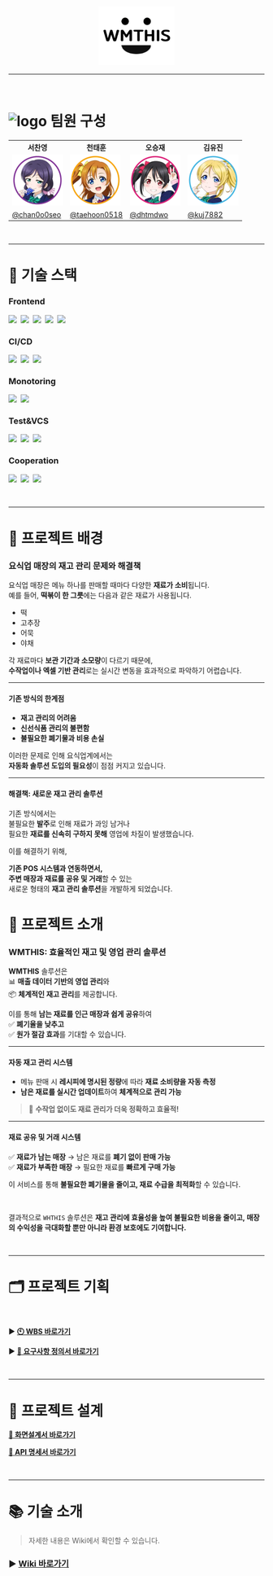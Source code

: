 <div align="center">
  <img src="./src/assets/image/icon.png" alt="logo" width="150">
</div>

---

<br>
<!--
-- <div align="center">
--
### 🏃🏻‍♀️ [WHTHIS 데모 사이트 바로가기](https://www.wmthis.kro.kr) 💨 
--
</div>
--
<br>
--
---
-->

# <img src="https://i.namu.wiki/i/pUSVyUCiN_NvwLXMZIvgzvr9XCAGZSzDzPm1_ypZRXSKaMEQ2_L9lYT-m2d-d8LF7cOUVPc1PLK5U37qLyNgUeWJ8OL70GyWxx4bQfGDZTrQbasowkpjGTbHdCi5gY3V3KO47CvdI9oK1q4QPZDh5Q.svg" alt="logo" width="30"> 팀원 구성

<div align="center">
  <table>
    <tr>
      <th>서찬영</th>
      <th>천태훈</th>
      <th>오승재</th>
      <th>김유진</th>
    </tr>
    <tr>
      <td><img src="./src/assets/image/no.webp" width="100" height="100"/></td>
      <td><img src="./src/assets/image/honoka.webp" width="100" height="100"/></td>
      <td><img src="./src/assets/image/ni.webp" width="100" height="100"/></td>
      <td><img src="./src/assets/image/eri.webp" width="100" height="100"/></td>
    </tr>
    <tr>
      <td><a href="https://github.com/chan0o0seo">@chan0o0seo</a></td>
      <td><a href="https://github.com/taehoon0518">@taehoon0518</a></td>
      <td><a href="https://github.com/dhtmdwo">@dhtmdwo</a></td>
      <td><a href="https://github.com/kuj7882">@kuj7882</a></td>
    </tr>
  </table>
</div>

<br>

---

# 🔧 기술 스택

### Frontend

<img src="https://img.shields.io/badge/Vue.js-%2335495e?style=&logo=vuedotjs&logoColor=%234FC08D">&nbsp;
<img src="https://img.shields.io/badge/Vuetify-purple">&nbsp;
<img src="https://img.shields.io/badge/Nginx-%23009639?style=flat&logo=nginx&logoColor=white">&nbsp;
<img src="https://img.shields.io/badge/Pinia-%23FFF000?style=flat&logo=pinia&logoColor=white">&nbsp;
<img src="https://img.shields.io/badge/axios-%236361db?style=flat&logo=axios&logoColor=white">&nbsp;

### CI/CD

<img src="https://img.shields.io/badge/Kubernetes-%231572B6?style=flat&logo=kubernetes&logoColor=white">&nbsp;
<img src="https://img.shields.io/badge/Docker-002260?style=flat&logo=docker&logoColor=white">&nbsp;
<img src="https://img.shields.io/badge/Jenkins-CF4045?style=flat&logo=jenkins&logoColor=white">&nbsp;

### Monotoring

<img src="https://img.shields.io/badge/Grafana-F46800?style=flat&logo=Grafana&logoColor=white">&nbsp;
<img src="https://img.shields.io/badge/Prometheus-E6522C?style=flat&logo=Prometheus&logoColor=white">&nbsp;

### Test&VCS

<img src="https://img.shields.io/badge/JMeter-D22128?style=flat&logo=apachejmeter&logoColor=white">&nbsp;
<img src="https://img.shields.io/badge/Locust-%23009639?style=flat&logo=locust&logoColor=white">&nbsp;
<img src="https://img.shields.io/badge/Git-F05032?style=flat&logo=git&logoColor=white">&nbsp;

### Cooperation

<img src="https://img.shields.io/badge/GitHub-181717?style=flat&logo=github&logoColor=white">&nbsp;
<img src="https://img.shields.io/badge/Discord-5865F2?style=flat&logo=Discord&logoColor=white">&nbsp;
<img src="https://img.shields.io/badge/Figma-F24E1E?style=flat&logo=Figma&logoColor=white">&nbsp;

<br>

---

# 🌟 프로젝트 배경

<!--
<div align="center">
  <img src="./docs/img/프로젝트배경_1.png" alt="프로젝트 배경1" width="45%">
  <img src="./docs/img/프로젝트배경_2.jpg" alt="프로젝트 배경2" width="40%">
</div>

<br>
-->

### 요식업 매장의 재고 관리 문제와 해결책

요식업 매장은 메뉴 하나를 판매할 때마다 다양한 **재료가 소비**됩니다.  
예를 들어, **떡볶이 한 그릇**에는 다음과 같은 재료가 사용됩니다.

- 떡
- 고추장
- 어묵
- 야채

각 재료마다 **보관 기간과 소모량**이 다르기 때문에,  
**수작업이나 엑셀 기반 관리**로는 실시간 변동을 효과적으로 파악하기 어렵습니다.

---

#### 기존 방식의 한계점

- **재고 관리의 어려움**
- **신선식품 관리의 불편함**
- **불필요한 폐기물과 비용 손실**

이러한 문제로 인해 요식업계에서는  
**자동화 솔루션 도입의 필요성**이 점점 커지고 있습니다.

---

#### 해결책: 새로운 재고 관리 솔루션

기존 방식에서는  
불필요한 **발주**로 인해 재료가 과잉 남거나  
필요한 **재료를 신속히 구하지 못해** 영업에 차질이 발생했습니다.

이를 해결하기 위해,

**기존 POS 시스템과 연동하면서,** <br>
**주변 매장과 재료를 공유 및 거래**할 수 있는  
새로운 형태의 **재고 관리 솔루션**을 개발하게 되었습니다.

# 🔮 프로젝트 소개

### **WMTHIS: 효율적인 재고 및 영업 관리 솔루션**

**WMTHIS** 솔루션은  
📊 **매출 데이터 기반의 영업 관리**와  
📦 **체계적인 재고 관리**를 제공합니다.

이를 통해 **남는 재료를 인근 매장과 쉽게 공유**하여  
✅ **폐기율을 낮추고**  
✅ **원가 절감 효과**를 기대할 수 있습니다.

---

#### **자동 재고 관리 시스템**

- 메뉴 판매 시 **레시피에 명시된 정량**에 따라 **재료 소비량을 자동 측정**
- **남은 재료를 실시간 업데이트**하여 **체계적으로 관리 가능**

> 📌 **수작업 없이도 재료 관리가 더욱 정확하고 효율적!**

---

#### **재료 공유 및 거래 시스템**

✅ **재료가 남는 매장** → 남은 재료를 **폐기 없이 판매 가능**  
✅ **재료가 부족한 매장** → 필요한 재료를 **빠르게 구매 가능**

이 서비스를 통해 **불필요한 폐기물을 줄이고, 재료 수급을 최적화**할 수 있습니다.

<br>

결과적으로 `WHTHIS` 솔루션은 **재고 관리에 효율성을 높여 불필요한 비용을 줄이고, 매장의 수익성을 극대화할 뿐만 아니라 환경 보호에도 기여합니다.**

<br>

---

# 🗂️ 프로젝트 기획

<br>

▶ [**🕙 WBS 바로가기**](https://docs.google.com/spreadsheets/d/1LdWS6icJXQ0v-Flu6HQHA01YwZ88RcX8zlemLsZBi1U/edit?gid=0#gid=0)

▶ [**📑 요구사항 정의서 바로가기**](https://docs.google.com/spreadsheets/d/16wSc1cXDfdekU2iw4pQBwFMDCW2UYdl9KT6ui1QOgOY/edit?gid=0#gid=0)

<br>

---

# 📜 프로젝트 설계

[**🎨 화면설계서 바로가기**](https://www.figma.com/design/RHr92dX8HXnizNP1vGE1ty/Simkids?node-id=0-1&t=7v4DwQsb6o9BLGLc-1)

[**📃 API 명세서 바로가기**](http://www.cheeeze.kro.kr/swagger-ui/index.html)

<br>

---

# 📚 기술 소개

> 자세한 내용은 Wiki에서 확인할 수 있습니다.

### ▶ [**Wiki 바로가기**](https://github.com/beyond-sw-camp/be12-fin-5verdose-WMTHIS-FE/wiki)

<br>
